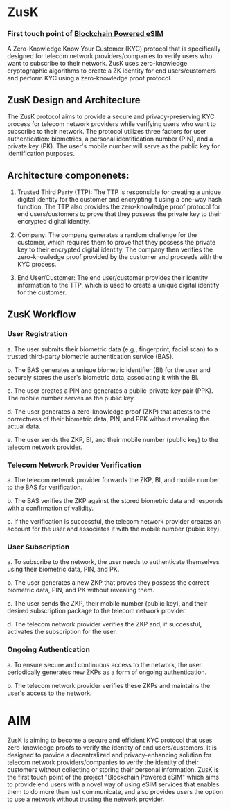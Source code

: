 # ZusK

### First touch point of [Blockchain Powered eSIM](https://github.com/ArpitxGit/Blockchain-Powered-eSIM)

A Zero-Knowledge Know Your Customer (KYC) protocol that is specifically designed for telecom network providers/companies to verify users who want to subscribe to their network. ZusK uses zero-knowledge cryptographic algorithms to create a ZK identity for end users/customers and perform KYC using a zero-knowledge proof protocol.

## ZusK Design and Architecture

The ZusK protocol aims to provide a secure and privacy-preserving KYC process for telecom network providers while verifying users who want to subscribe to their network. The protocol utilizes three factors for user authentication: biometrics, a personal identification number (PIN), and a private key (PK). The user's mobile number will serve as the public key for identification purposes.

## Architecture componenets:

1. Trusted Third Party (TTP): The TTP is responsible for creating a unique digital identity for the customer and encrypting it using a one-way hash function. The TTP also provides the zero-knowledge proof protocol for end users/customers to prove that they possess the private key to their encrypted digital identity.

2. Company: The company generates a random challenge for the customer, which requires them to prove that they possess the private key to their encrypted digital identity. The company then verifies the zero-knowledge proof provided by the customer and proceeds with the KYC process.

3. End User/Customer: The end user/customer provides their identity information to the TTP, which is used to create a unique digital identity for the customer.

## ZusK Workflow

### User Registration

a. The user submits their biometric data (e.g., fingerprint, facial scan) to a trusted third-party biometric authentication service (BAS).

b. The BAS generates a unique biometric identifier (BI) for the user and securely stores the user's biometric data, associating it with the BI.

c. The user creates a PIN and generates a public-private key pair (PPK). The mobile number serves as the public key.

d. The user generates a zero-knowledge proof (ZKP) that attests to the correctness of their biometric data, PIN, and PPK without revealing the actual data.

e. The user sends the ZKP, BI, and their mobile number (public key) to the telecom network provider.

### Telecom Network Provider Verification

a. The telecom network provider forwards the ZKP, BI, and mobile number to the BAS for verification.

b. The BAS verifies the ZKP against the stored biometric data and responds with a confirmation of validity.

c. If the verification is successful, the telecom network provider creates an account for the user and associates it with the mobile number (public key).

### User Subscription

a. To subscribe to the network, the user needs to authenticate themselves using their biometric data, PIN, and PK.

b. The user generates a new ZKP that proves they possess the correct biometric data, PIN, and PK without revealing them.

c. The user sends the ZKP, their mobile number (public key), and their desired subscription package to the telecom network provider.

d. The telecom network provider verifies the ZKP and, if successful, activates the subscription for the user.

### Ongoing Authentication

a. To ensure secure and continuous access to the network, the user periodically generates new ZKPs as a form of ongoing authentication.

b. The telecom network provider verifies these ZKPs and maintains the user's access to the network.

# AIM

ZusK is aiming to become a secure and efficient KYC protocol that uses zero-knowledge proofs to verify the identity of end users/customers. It is designed to provide a decentralized and privacy-enhancing solution for telecom network providers/companies to verify the identity of their customers without collecting or storing their personal information. ZusK is the first touch point of the project "Blockchain Powered eSIM" which aims to provide end users with a novel way of using eSIM services that enables them to do more than just communicate, and also provides users the option to use a network without trusting the network provider.
